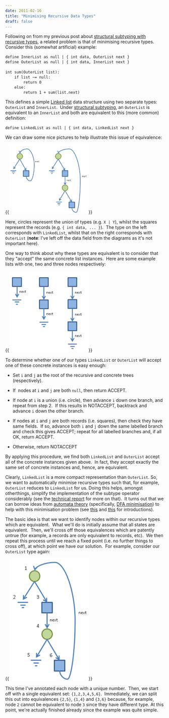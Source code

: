 ```yaml
---
date: 2011-02-16
title: "Minimising Recursive Data Types"
draft: false
---
```


Following on from my previous post about [structural subtyping with recursive types](/2011/02/15/a-problem-with-structural-subtyping-and-recusive-types/), a related problem is that of minimising recursive types.  Consider this (somewhat artificial) example:

```whiley
define InnerList as null | { int data, OuterList next }
define OuterList as null | { int data, InnerList next }

int sum(OuterList list):
    if list ~= null:
        return 0
    else:
        return 1 + sum(list.next)
```

This defines a simple [Linked list](http://wikipedia.org/wiki/Linked_list) data structure using two separate types: `OuterList` and `InnerList`.  Under [structural subtyping](http://wikipedia.org/wiki/Structural_type_system), an `OuterList` is equivalent to an `InnerList` and both are equivalent to this (more common) definition:

```whiley
define LinkedList as null | { int data, LinkedList next }
```

We can draw some nice pictures to help illustrate this issue of equivalence:

{{<img class="text-center" width="50%" src="/images/2011/MinimisingRecursiveTypes1.png">}}

Here, circles represent the union of types (e.g. `X | Y`), whilst the squares represent the records (e.g. `{ int data, ... }`).  The type on the left corresponds with `LinkedList`, whilst that on the right corresponds with `OuterList` (**note**: I've left off the data field from the diagrams as it's not important here).

One way to think about why these types are equivalent is to consider that they "accept" the same concrete list instances.  Here are some example lists with one, two and three nodes respectively:

{{<img class="text-center" width="50%" src="/images/2011/MinimisingRecursiveTypes2.png">}}

To determine whether one of our types `LinkedList` or `OuterList` will accept one of these concrete instances is easy enough:
   * Set `i` and `j` as the root of the recursive and concrete trees (respectively).

   * If  nodes at `i` and `j` are both `null`, then return ACCEPT.

   * If node at `i` is a union (i.e. circle), then advance `i` down one branch, and repeat from step 2.  If this results in NOTACCEPT, backtrack and advance `i` down the other branch.

   * If nodes at `i` and `j` are both records (i.e. squares), then check they have same fields.  If so, advance both `i` and `j` down the same labelled branch and check this gives ACCEPT; repeat for all labelled branches and, if all OK, return ACCEPT.

   * Otherwise, return NOTACCEPT


By applying this procedure, we find both `LinkedList` and `OuterList` accept all of the concrete instances given above.  In fact, they accept exactly the same set of concrete instances and, hence, are equivalent.

Clearly, `LinkedList` is a more compact representation than `OuterList`.  So, we want to automatically minimise recursive types such that, for example, `OuterList` reduces to `LinkedList` for us. Doing this helps, amongst otherthings, simplify the implementation of the subtype operator considerably (see the [technical report](http://www.ecs.vuw.ac.nz/~djp/files/ECSTR10-23.pdf) for more on that).  It turns out that we can borrow ideas from [automata theory](http://wikipedia.org/wiki/automata_theory) (specifically, [DFA minimisation](http://wikipedia.org/wiki/DFA_minimization)) to help with this minimisation problem (see [this](http://www.cs.uky.edu/~lewis/essays/compilers/min-fa.html) and [this](http://www.informatik.uni-bremen.de/agbs/lehre/ss05/pi2/hintergrund/minimize_dfa.pdf) for introductions).

The basic idea is that we want to identify nodes within our recursive types which are equivalent.  What we'll do is initially assume that all states are equivalent.  Then, we'll cross off those equivalences which are patently untrue (for example, a records are only equivalent to records, etc).  We then repeat this process until we reach a fixed point (i.e. no further things to cross off), at which point we have our solution.  For example, consider our `OuterList` type again:

{{<img class="text-center" width="50%" src="/images/2011/MinimisingRecursiveTypes3.png">}}

This time I've annotated each node with a unique number.  Then, we start off with a single equivalent set: `{1,2,3,4,5,6}`.  Immediately, we can split this out into equivalences `{2,5}`, `{1,4}` and `{3,6}` because, for example, node `2` cannot be equivalent to node `3` since they have different type.  At this point, we're actually finished already since the example was quite simple.